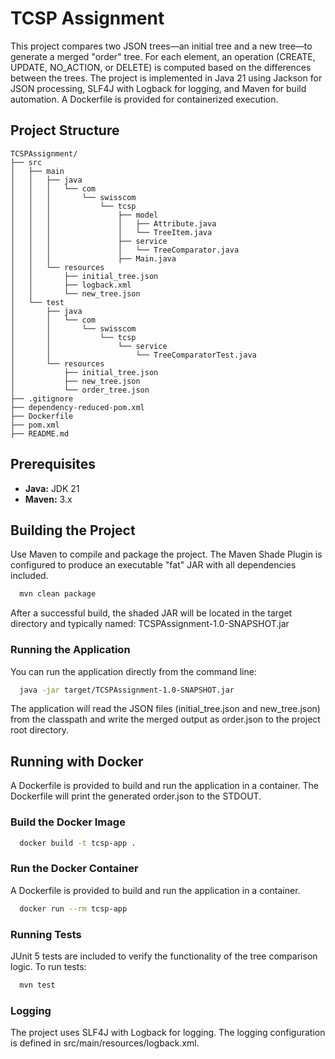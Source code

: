 # TCSP Assignment

This project compares two JSON trees—an initial tree and a new tree—to generate a merged "order" tree. For each element, an operation (CREATE, UPDATE, NO_ACTION, or DELETE) is computed based on the differences between the trees. The project is implemented in Java 21 using Jackson for JSON processing, SLF4J with Logback for logging, and Maven for build automation. A Dockerfile is provided for containerized execution.

## Project Structure
```
TCSPAssignment/
├── src
│   ├── main
│   │   ├── java
│   │   │   └── com
│   │   │       └── swisscom
│   │   │           └── tcsp
│   │   │               ├── model
│   │   │               │   ├── Attribute.java
│   │   │               │   └── TreeItem.java
│   │   │               ├── service
│   │   │               │   └── TreeComparator.java
│   │   │               ├── Main.java
│   │   └── resources
│   │       ├── initial_tree.json
│   │       ├── logback.xml
│   │       └── new_tree.json
│   └── test
│       ├── java
│       │   └── com
│       │       └── swisscom
│       │           └── tcsp
│       │               └── service
│       │                   └── TreeComparatorTest.java
│       └── resources
│           ├── initial_tree.json
│           ├── new_tree.json
│           └── order_tree.json
├── .gitignore
├── dependency-reduced-pom.xml
├── Dockerfile
├── pom.xml
├── README.md
```


## Prerequisites

- **Java:** JDK 21
- **Maven:** 3.x

## Building the Project

Use Maven to compile and package the project. The Maven Shade Plugin is configured to produce an executable "fat" JAR with all dependencies included.

```bash
  mvn clean package
```

After a successful build, the shaded JAR will be located in the target directory and typically named: TCSPAssignment-1.0-SNAPSHOT.jar

### Running the Application
You can run the application directly from the command line:

```bash
  java -jar target/TCSPAssignment-1.0-SNAPSHOT.jar
```

The application will read the JSON files (initial_tree.json and new_tree.json) from the classpath and write the merged output as order.json to the project root directory.


## Running with Docker
A Dockerfile is provided to build and run the application in a container. The Dockerfile will print the generated order.json to the STDOUT.

### Build the Docker Image
```bash
  docker build -t tcsp-app .
```

### Run the Docker Container
A Dockerfile is provided to build and run the application in a container.
```bash
  docker run --rm tcsp-app
```

### Running Tests
JUnit 5 tests are included to verify the functionality of the tree comparison logic. To run tests:

```bash
  mvn test
```

### Logging
The project uses SLF4J with Logback for logging. The logging configuration is defined in src/main/resources/logback.xml.







